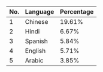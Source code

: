 | No. | Language | Percentage |
| --- | --- | --- |
| 1| Chinese | 19.61%|
| 2| Hindi | 6.67%|
| 3| Spanish | 5.84%|
| 4| English | 5.71%|
| 5| Arabic | 3.85%|
